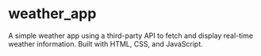 # weather_app
A simple weather app using a third-party API to fetch and display real-time weather information. Built with HTML, CSS, and JavaScript.
